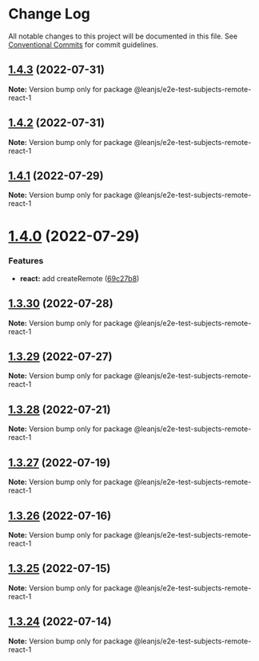 # Change Log

All notable changes to this project will be documented in this file.
See [Conventional Commits](https://conventionalcommits.org) for commit guidelines.

## [1.4.3](https://github.com/leanjs/leanjs/compare/@leanjs/e2e-test-subjects-remote-react-1@1.4.2...@leanjs/e2e-test-subjects-remote-react-1@1.4.3) (2022-07-31)

**Note:** Version bump only for package @leanjs/e2e-test-subjects-remote-react-1





## [1.4.2](https://github.com/leanjs/leanjs/compare/@leanjs/e2e-test-subjects-remote-react-1@1.4.1...@leanjs/e2e-test-subjects-remote-react-1@1.4.2) (2022-07-31)

**Note:** Version bump only for package @leanjs/e2e-test-subjects-remote-react-1





## [1.4.1](https://github.com/leanjs/leanjs/compare/@leanjs/e2e-test-subjects-remote-react-1@1.4.0...@leanjs/e2e-test-subjects-remote-react-1@1.4.1) (2022-07-29)

**Note:** Version bump only for package @leanjs/e2e-test-subjects-remote-react-1





# [1.4.0](https://github.com/leanjs/leanjs/compare/@leanjs/e2e-test-subjects-remote-react-1@1.3.30...@leanjs/e2e-test-subjects-remote-react-1@1.4.0) (2022-07-29)


### Features

* **react:** add createRemote ([69c27b8](https://github.com/leanjs/leanjs/commit/69c27b80d5e4faa7fdb7dbed29c9b315676a46f2))





## [1.3.30](https://github.com/leanjs/leanjs/compare/@leanjs/e2e-test-subjects-remote-react-1@1.3.29...@leanjs/e2e-test-subjects-remote-react-1@1.3.30) (2022-07-28)

**Note:** Version bump only for package @leanjs/e2e-test-subjects-remote-react-1





## [1.3.29](https://github.com/leanjs/leanjs/compare/@leanjs/e2e-test-subjects-remote-react-1@1.3.28...@leanjs/e2e-test-subjects-remote-react-1@1.3.29) (2022-07-27)

**Note:** Version bump only for package @leanjs/e2e-test-subjects-remote-react-1





## [1.3.28](https://github.com/leanjs/leanjs/compare/@leanjs/e2e-test-subjects-remote-react-1@1.3.27...@leanjs/e2e-test-subjects-remote-react-1@1.3.28) (2022-07-21)

**Note:** Version bump only for package @leanjs/e2e-test-subjects-remote-react-1





## [1.3.27](https://github.com/leanjs/leanjs/compare/@leanjs/e2e-test-subjects-remote-react-1@1.3.26...@leanjs/e2e-test-subjects-remote-react-1@1.3.27) (2022-07-19)

**Note:** Version bump only for package @leanjs/e2e-test-subjects-remote-react-1





## [1.3.26](https://github.com/leanjs/leanjs/compare/@leanjs/e2e-test-subjects-remote-react-1@1.3.25...@leanjs/e2e-test-subjects-remote-react-1@1.3.26) (2022-07-16)

**Note:** Version bump only for package @leanjs/e2e-test-subjects-remote-react-1





## [1.3.25](https://github.com/leanjs/leanjs/compare/@leanjs/e2e-test-subjects-remote-react-1@1.3.24...@leanjs/e2e-test-subjects-remote-react-1@1.3.25) (2022-07-15)

**Note:** Version bump only for package @leanjs/e2e-test-subjects-remote-react-1





## [1.3.24](https://github.com/leanjs/leanjs/compare/@leanjs/e2e-test-subjects-remote-react-1@1.3.23...@leanjs/e2e-test-subjects-remote-react-1@1.3.24) (2022-07-14)

**Note:** Version bump only for package @leanjs/e2e-test-subjects-remote-react-1
